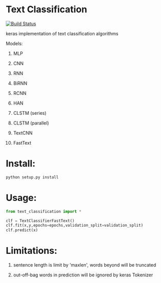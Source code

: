 # Text Classification

[![Build Status](https://travis-ci.org/qiangsiwei/text_classification.svg?branch=master)](https://travis-ci.org/qiangsiwei/text_classification)

keras implementation of text classification algorithms

Models:

1. MLP

2. CNN

3. RNN

4. BiRNN

5. RCNN

6. HAN

7. CLSTM (series)

8. CLSTM (parallel)

9. TextCNN

10. FastText

Install:
=====

```python
python setup.py install
```

Usage:
=====

```python
from text_classification import *

clf = TextClassifierFastText()
clf.fit(x,y,epochs=epochs,validation_split=validation_split)
clf.predict(x)
```

Limitations:
=====

1. sentence length is limit by 'maxlen', words beyond will be truncated

2. out-off-bag words in prediction will be ignored by keras Tokenizer 
